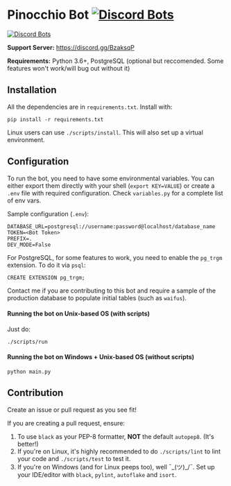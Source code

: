 # Pinocchio Bot [![Discord Bots](https://discordbots.org/api/widget/status/506878658607054849.svg)](https://discordbots.org/bot/506878658607054849)

[![Discord Bots](https://discordbots.org/api/widget/506878658607054849.svg)](https://discordbots.org/bot/506878658607054849)

**Support Server:** https://discord.gg/BzaksqP

**Requirements:** Python 3.6+, PostgreSQL (optional but reccomended. Some features won't work/will bug out without it)

## Installation

All the dependencies are in `requirements.txt`. Install with:
```
pip install -r requirements.txt
```

Linux users can use `./scripts/install`. This will also set up a virtual environment.

## Configuration

To run the bot, you need to have some environmental variables. You can either export them directly with your shell (`export KEY=VALUE`) or create a `.env` file with required configuration. Check `variables.py` for a complete list of env vars.

Sample configuration (`.env`):
```
DATABASE_URL=postgresql://username:password@localhost/database_name
TOKEN=<Bot Token>
PREFIX=.
DEV_MODE=False
```

For PostgreSQL, for some features to work, you need to enable the `pg_trgm` extension. To do it via `psql`:
```
CREATE EXTENSION pg_trgm;
```

Contact me if you are contributing to this bot and require a sample of the production database to populate initial tables (such as `waifus`).

#### Running the bot on Unix-based OS (with scripts)

Just do:
```
./scripts/run
```

#### Running the bot on Windows + Unix-based OS (without scripts)

```
python main.py
```

## Contribution

Create an issue or pull request as you see fit!

If you are creating a pull request, ensure:
1. To use `black` as your PEP-8 formatter, **NOT** the default `autopep8`. (It's better!)
2. If you're on Linux, it's highly recommended to do `./scripts/lint` to lint your code and `./scripts/test` to test it.
3. If you're on Windows (and for Linux peeps too), well ¯\_(ツ)_/¯. Set up your IDE/editor with `black`, `pylint`, `autoflake` and `isort`.